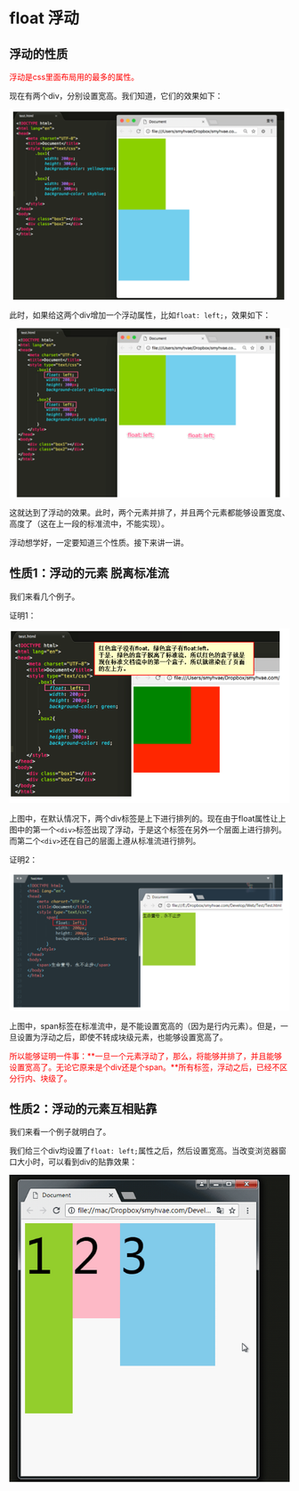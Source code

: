# float 浮动

## 浮动的性质

<span style="color:red">浮动是css里面布局用的最多的属性。</span>

现在有两个div，分别设置宽高。我们知道，它们的效果如下：

![image-20211014145603054](Imag/image-20211014145603054.png)

此时，如果给这两个div增加一个浮动属性，比如`float: left;`，效果如下：

![image-20211014145627473](Imag/image-20211014145627473.png)

这就达到了浮动的效果。此时，两个元素并排了，并且两个元素都能够设置宽度、高度了（这在上一段的标准流中，不能实现）。

浮动想学好，一定要知道三个性质。接下来讲一讲。

## 性质1：浮动的元素  脱离标准流

我们来看几个例子。

证明1：

![image-20211014145746390](Imag/image-20211014145746390.png)

上图中，在默认情况下，两个div标签是上下进行排列的。现在由于float属性让上图中的第一个`<div>`标签出现了浮动，于是这个标签在另外一个层面上进行排列。而第二个`<div>`还在自己的层面上遵从标准流进行排列。

证明2：

![image-20211014150259998](Imag/image-20211014150259998.png)

上图中，span标签在标准流中，是不能设置宽高的（因为是行内元素）。但是，一旦设置为浮动之后，即使不转成块级元素，也能够设置宽高了。

<span style="color:red">所以能够证明一件事：**一旦一个元素浮动了，那么，将能够并排了，并且能够设置宽高了。无论它原来是个div还是个span。**所有标签，浮动之后，已经不区分行内、块级了。</span>

## 性质2：浮动的元素互相贴靠

我们来看一个例子就明白了。

我们给三个div均设置了`float: left;`属性之后，然后设置宽高。当改变浏览器窗口大小时，可以看到div的贴靠效果：

![687474703a2f2f696d672e736d79687661652e636f6d2f32303137303733305f313931302e676966](Imag/687474703a2f2f696d672e736d79687661652e636f6d2f32303137303733305f313931302e676966.gif)